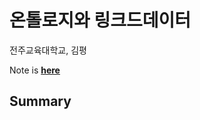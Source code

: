 # 온톨로지와 링크드데이터

전주교육대학교, 김평

Note is [**here**](https://1drv.ms/w/s!AllPqyV9kKUrg2SPe27Dn-j-3vam)

## Summary
